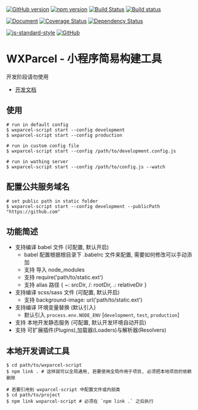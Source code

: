 [![GitHub version](https://badge.fury.io/gh/wxparcel%2Fwxparcel-script.svg)](https://badge.fury.io/gh/wxparcel%2Fwxparcel-script)
[![npm version](https://badge.fury.io/js/wxparcel-script.svg)](https://badge.fury.io/js/wxparcel-script)
[![Build Status](https://travis-ci.org/wxparcel/wxparcel-script.svg?branch=master)](https://travis-ci.org/wxparcel/wxparcel-script)
[![Build status](https://ci.appveyor.com/api/projects/status/s49av8k4l12hqt7n?svg=true)](https://ci.appveyor.com/project/DavidKk/wxparcel-script)

[![Document](https://doc.esdoc.org/github.com/wxparcel/wxparcel-script/badge.svg?t=0)](https://doc.esdoc.org/github.com/wxparcel/wxparcel-script)
[![Coverage Status](https://coveralls.io/repos/github/wxparcel/wxparcel-script/badge.svg?branch=master)](https://coveralls.io/github/wxparcel/wxparcel-script?branch=master)
[![Dependency Status](https://dependencyci.com/github/wxparcel/wxparcel-script/badge)](https://dependencyci.com/github/wxparcel/wxparcel-script)

[![js-standard-style](https://img.shields.io/badge/code%20style-standard-brightgreen.svg)](http://standardjs.com)
[![GitHub](https://img.shields.io/github/license/mashape/apistatus.svg)](https://github.com/wxparcel/wxparcel-script/blob/master/LICENSE)

# WXParcel - 小程序简易构建工具

开发阶段请勿使用

- [开发文档](https://wxparcel.github.io/wxparcel-script/esdoc/)

## 使用

```
# run in default config
$ wxparcel-script start --config development
$ wxparcel-script start --config production

# run in custom config file
$ wxparcel-script start --config /path/to/development.config.js

# run in wathing server
$ wxparcel-script start --config /path/to/config.js --watch
```

## 配置公共服务域名

```
# set public path in static folder
$ wxparcel-script start --config development --publicPath "https://github.com"
```

## 功能简述

- 支持编译 babel 文件 (可配置, 默认开启)
  - babel 配置根据根目录下 .babelrc 文件来配置, 需要如何修改可以手动添加
  - 支持 导入 node_modules
  - 支持 require('path/to/static.ext')
  - 支持 alias 路径 { ~: srcDir, /: rootDir, .: relativeDir }
- 支持编译 scss/sass 文件 (可配置, 默认开启)
  - 支持 background-image: url('path/to/static.ext')
- 支持编译 环境变量替换 (默认引入)
  - 默认引入 `process.env.NODE_ENV` [`development`, `test`, `production`]
- 支持 本地开发静态服务 (可配置, 默认开发环境自动开启)
- 支持 可扩展插件(Plugins),加载器(Loaders)与解析器(Resolvers)

## 本地开发调试工具

```
$ cd path/to/wxparcel-script
$ npm link . # 这样就可以全局通用, 若要使用全局作用于项目, 必须把本地项目的依赖删除

# 若要引用到 wxparcel-script 中配置文件或内部类
$ cd path/to/project
$ npm link wxparcel-script # 必须在 `npm link .` 之后执行
```


